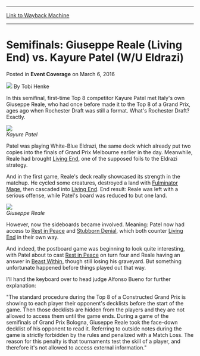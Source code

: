 
---
[Link to Wayback Machine](https://web.archive.org/web/20160309020706/http://magic.wizards.com/en/events/coverage/gpbol16/semifinals-reale-vs-patel-2016-06-03)

[_metadata_:author]:- "Tobi Henke"
[_metadata_:description]:- "In this semifinal, first-time Top 8 competitor Kayure Patel met Italy's own Giuseppe Reale, who had once before made it to the Top 8 of a Grand Prix, ages ago when Rochester Draft was still a format. What's Rochester Draft? Exactly. Kayure Patel"
[_metadata_:generator]:- "Drupal 7 (http://drupal.org)"
[_metadata_:node]:- "992141"
[_metadata_:path_date]:- "2016-06-03"
[_metadata_:publish_date]:- "2016-03-06"
[_metadata_:source]:- "div-main-content"
[_metadata_:title]:- "Semifinals: Giuseppe Reale (Living End) vs. Kayure Patel (W/U Eldrazi)"
[_metadata_:wayback_capture_timestamp]:- "2016-03-09 02:07:06"
[_metadata_:wayback_raw_url]:- "https://web.archive.org/web/20160309020706id_/http://magic.wizards.com/en/events/coverage/gpbol16/semifinals-reale-vs-patel-2016-06-03"
[_metadata_:wayback_url]:- "http://magic.wizards.com/en/events/coverage/gpbol16/semifinals-reale-vs-patel-2016-06-03"
---


Semifinals: Giuseppe Reale (Living End) vs. Kayure Patel (W/U Eldrazi)
======================================================================



 Posted in **Event Coverage**
 on March 6, 2016 






![](https://media.magic.wizards.com/styles/auth_small/public/images/person/henke_author.jpg)
By Tobi Henke











In this semifinal, first-time Top 8 competitor Kayure Patel met Italy's own Giuseppe Reale, who had once before made it to the Top 8 of a Grand Prix, ages ago when Rochester Draft was still a format. What's Rochester Draft? Exactly.


![](https://media.wizards.com/2016/events/gpbol16/gpbol16_sf2_patel.jpg)  
*Kayure Patel*


Patel was playing White-Blue Eldrazi, the same deck which already put two copies into the finals of Grand Prix Melbourne earlier in the day. Meanwhile, Reale had brought [Living End](http://gatherer.wizards.com/Pages/Card/Details.aspx?name=Living+End), one of the supposed foils to the Eldrazi strategy.


And in the first game, Reale's deck really showcased its strength in the matchup. He cycled some creatures, destroyed a land with [Fulminator Mage](http://gatherer.wizards.com/Pages/Card/Details.aspx?name=Fulminator+Mage), then cascaded into [Living End](http://gatherer.wizards.com/Pages/Card/Details.aspx?name=Living+End). End result: Reale was left with a serious offense, while Patel's board was reduced to but one land.


![](https://media.wizards.com/2016/events/gpbol16/gpbol16_sf2_reale.jpg)  
*Giuseppe Reale*


However, now the sideboards became involved. Meaning: Patel now had access to [Rest in Peace](http://gatherer.wizards.com/Pages/Card/Details.aspx?name=Rest+in+Peace) and [Stubborn Denial](http://gatherer.wizards.com/Pages/Card/Details.aspx?name=Stubborn+Denial), which both counter [Living End](http://gatherer.wizards.com/Pages/Card/Details.aspx?name=Living+End) in their own way.


And indeed, the postboard game was beginning to look quite interesting, with Patel about to cast [Rest in Peace](http://gatherer.wizards.com/Pages/Card/Details.aspx?name=Rest+in+Peace) on turn four and Reale having an answer in [Beast Within](http://gatherer.wizards.com/Pages/Card/Details.aspx?name=Beast+Within), though still losing his graveyard. But something unfortunate happened before things played out that way.


I'll hand the keyboard over to head judge Alfonso Bueno for further explanation:


"The standard procedure during the Top 8 of a Constructed Grand Prix is showing to each player their opponent's decklists before the start of the game. Then those decklists are hidden from the players and they are not allowed to access them until the game ends. During a game of the semifinals of Grand Prix Bologna, Giuseppe Reale took the face-down decklist of his opponent to read it. Referring to outside notes during the game is strictly forbidden by the rules and penalized with a Match Loss. The reason for this penalty is that tournaments test the skill of a player, and therefore it's not allowed to access external information."







